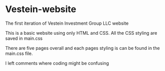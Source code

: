 # Vestein-website
The first iteration of Vestein Investment Group LLC website 

This is a basic website using only HTML and CSS. 
All the CSS styling are saved in main.css 

There are five pages overall and each pages styling is can be found in the main.css file. 

I left comments where coding might be confusing
